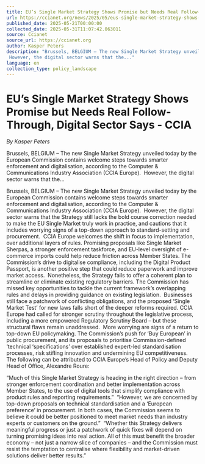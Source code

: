 ```yaml
---
title: EU’s Single Market Strategy Shows Promise but Needs Real Follow-Through, Digital Sector Says - CCIA
url: https://ccianet.org/news/2025/05/eus-single-market-strategy-shows-promise-but-needs-real-follow-through-digital-sector-says/
published_date: 2025-05-21T00:00:00
collected_date: 2025-05-31T11:07:42.063011
source: Ccianet
source_url: https://ccianet.org
author: Kasper Peters
description: "Brussels, BELGIUM – The new Single Market Strategy unveiled today by the European Commission contains welcome steps towards smarter enforcement and digitalisation, according to the Computer &amp; Communications Industry Association (CCIA Europe).  
 However, the digital sector warns that the..."
language: en
collection_type: policy_landscape
---
```


# EU’s Single Market Strategy Shows Promise but Needs Real Follow-Through, Digital Sector Says - CCIA

*By Kasper Peters*

Brussels, BELGIUM – The new Single Market Strategy unveiled today by the European Commission contains welcome steps towards smarter enforcement and digitalisation, according to the Computer &amp; Communications Industry Association (CCIA Europe).  
 However, the digital sector warns that the...

Brussels, BELGIUM – The new Single Market Strategy unveiled today by the European Commission contains welcome steps towards smarter enforcement and digitalisation, according to the Computer &amp; Communications Industry Association (CCIA Europe).  
 However, the digital sector warns that the Strategy still lacks the bold course correction needed to make the EU Single Market truly work in practice, and cautions that it includes worrying signs of a top-down approach to standard-setting and procurement.  
 CCIA Europe welcomes the shift in focus to implementation, over additional layers of rules. Promising proposals like Single Market Sherpas, a stronger enforcement taskforce, and EU-level oversight of e-commerce imports could help reduce friction across Member States. The Commission’s drive to digitalise compliance, including the Digital Product Passport, is another positive step that could reduce paperwork and improve market access.  
 Nonetheless, the Strategy fails to offer a coherent plan to streamline or eliminate existing regulatory barriers. The Commission has missed key opportunities to tackle the current framework’s overlapping rules and delays in providing guidance on existing legislation.  
 Businesses still face a patchwork of conflicting obligations, and the proposed ‘Single Market Test’ for new laws falls short of the deeper reforms required. CCIA Europe had called for stronger scrutiny throughout the legislative process, including a more empowered Regulatory Scrutiny Board – but these structural flaws remain unaddressed.  
 More worrying are signs of a return to top-down EU policymaking. The Commission’s push for ‘Buy European’ in public procurement, and its proposals to prioritise Commission-defined ‘technical ‘specifications’ over established expert-led standardisation processes, risk stifling innovation and undermining EU competitiveness.  
 The following can be attributed to CCIA Europe’s Head of Policy and Deputy Head of Office, Alexandre Roure:  
 
 “Much of this Single Market Strategy is heading in the right direction – from stronger enforcement coordination and better implementation across Member States, to the use of digital tools that simplify compliance with product rules and reporting requirements.”  
 “However, we are concerned by top-down proposals on technical standardisation and a ‘European preference’ in procurement. In both cases, the Commission seems to believe it could be better positioned to meet market needs than industry experts or customers on the ground.”  
 “Whether this Strategy delivers meaningful progress or just a patchwork of quick fixes will depend on turning promising ideas into real action. All of this must benefit the broader economy – not just a narrow slice of companies – and the Commission must resist the temptation to centralise where flexibility and market-driven solutions deliver better results.”